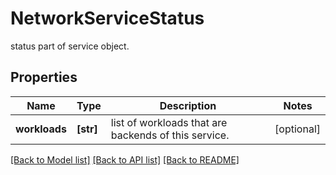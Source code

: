 # NetworkServiceStatus

status part of service object.
## Properties
Name | Type | Description | Notes
------------ | ------------- | ------------- | -------------
**workloads** | **[str]** | list of workloads that are backends of this service. | [optional] 

[[Back to Model list]](../README.md#documentation-for-models) [[Back to API list]](../README.md#documentation-for-api-endpoints) [[Back to README]](../README.md)


